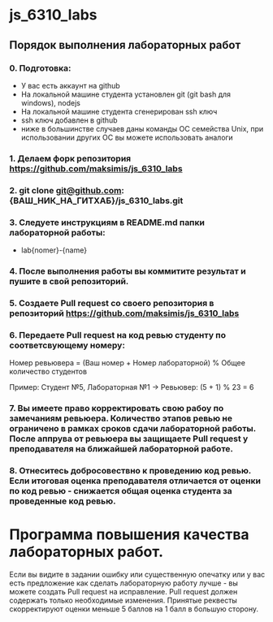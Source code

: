# js_6310_labs

## Порядок выполнения лабораторных работ
### 0. Подготовка:
- У вас есть аккаунт на github
- На локальной машине студента установлен git (git bash для windows), nodejs
- На локальной машине студента сгенерирован ssh ключ
- ssh ключ добавлен в github
- ниже в большинстве случаев даны команды ОС семейства Unix, при использовании других ОС вы можете использовать аналоги
### 1. Делаем форк репозитория https://github.com/maksimis/js_6310_labs 
### 2. git clone git@github.com:{ВАШ_НИК_НА_ГИТХАБ}/js_6310_labs.git
### 3. Следуете инструкциям в README.md папки лабораторной работы:
- lab{nomer}-{name}
### 4. После выполнения работы вы коммитите результат и пушите в свой репозиторий. 
### 5. Создаете Pull request со своего репозитория в репозиторий https://github.com/maksimis/js_6310_labs 
### 6. Передаете Pull request на код ревью студенту по соответсвующему номеру:

Номер ревьювера = (Ваш номер + Номер лабораторной) % Общее количество студентов

Пример: Студент №5, Лабораторная №1 → Ревьювер: (5 + 1) % 23 = 6
### 7. Вы имеете право корректировать свою рабоу по замечаниям ревьюера. Количество этапов ревью не ограничено в рамках сроков сдачи лабораторной работы. После аппрува от ревьюера вы защищаете Pull request у преподавателя на ближайшей лабораторной работе.

### 8. Отнеситесь добросовествно к проведению код ревью. Если итоговая оценка преподавателя отличается от оценки по код ревью - снижается общая оценка студента за проведенные код ревью.

# Программа повышения качества лабораторных работ. 
Если вы видите в задании ошибку или существенную опечатку или у вас есть предложение как сделать лабораторную работу лучше - вы можете создать Pull request на исправление. Pull request должен содержать только необходимые изменения. Принятые реквесты скорректируют оценки меньше 5 баллов на 1 балл в большую сторону.